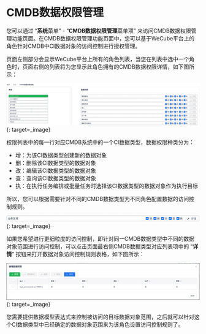 # CMDB数据权限管理

您可以通过 “**系统**菜单” - “**CMDB数据权限管理**菜单项” 来访问CMDB数据权限管理功能页面。在CMDB数据权限管理功能页面中，您可以基于WeCube平台上的角色针对CMDB中CI数据对象的访问控制进行授权管理。

页面左侧部分会显示WeCube平台上所有的角色列表，当您在列表中选中一个角色时，页面右侧的列表将为您显示此角色拥有的CMDB数据权限详情，如下图所示：

[![CMDB数据权限](images/cmdb-model/cmdb-data-permission.png)](images/cmdb-model/cmdb-data-permission.png){: target=\_image}

权限列表中的每一行对应CMDB系统中的一个CI数据类型，数据权限种类分为：

- 增：为该CI数据类型创建新的数据对象
- 删：删除该CI数据类型的数据对象
- 改：编辑该CI数据类型的数据对象
- 查：查询该CI数据类型的数据对象
- 执：在执行任务编排或批量任务时选择该CI数据类型的数据对象作为执行目标

所以，您可以根据需要针对不同的CMDB数据类型为不同角色配置数据的访问控制规则。

[![CMDB数据类型访问控制](images/cmdb-model/data-type-permission.png)](images/cmdb-model/data-type-permission.png){: target=\_image}

如果您希望进行更细粒度的访问控制，即针对同一CMDB数据类型中不同的数据对象范围进行访问控制，可以点击页面最右侧CMDB数据类型对应列表项中的 “**详情**” 按钮来打开数据对象访问控制规则表格，如下图所示：

[![CMDB数据对象访问控制](images/cmdb-model/data-object-permission.png)](images/cmdb-model/data-object-permission.png){: target=\_image}

您需要提供数据模型表达式来控制被访问的目标数据对象范围，之后就可以针对这个CI数据类型中已经确定的数据对象范围来为该角色设置访问控制规则了。
